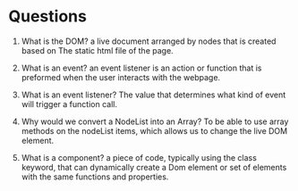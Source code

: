 # Questions

1. What is the DOM?
    a live document arranged by nodes that is created based on The static html file of the page.

2. What is an event?
    an event listener is an action or function that is preformed when the user interacts with the webpage.

3. What is an event listener?
    The value that determines what kind of event will trigger a function call. 

4. Why would we convert a NodeList into an Array?
    To be able to use array methods on the nodeList items, which allows us to change the live DOM element.

5. What is a component? 
    a piece of code, typically using the class keyword, that can dynamically create a Dom element or set of elements with the same functions and properties.

